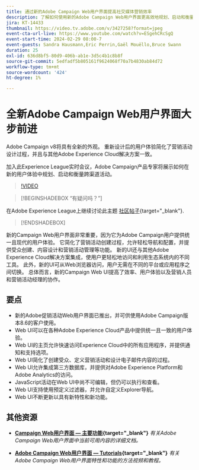 ```yaml
---
title: 通过新的Adobe Campaign Web用户界面提高社交媒体营销效率
description: 了解如何使用新的Adobe Campaign Web用户界面更高效地规划、启动和衡量跨渠道营销策略，包括电子邮件营销和社交媒体营销。
jira: KT-14433
thumbnail: https://video.tv.adobe.com/v/3427258?format=jpeg
event-cta-url-live: https://www.youtube.com/watch?v=ESgehCRcSgQ
event-start-time: 2024-02-29 08:00-7
event-guests: Sandra Hausmann,Eric Perrin,Gaël Mouëllo,Bruce Swann
duration: 25
exl-id: 636d8bf5-80d9-406b-ab1e-3d5c4b1c8b8f
source-git-commit: 5edfadf5b805161f9624068f70a7b4830ab84d72
workflow-type: tm+mt
source-wordcount: '424'
ht-degree: 1%

---
```


# 全新Adobe Campaign Web用户界面大步前进

Adobe Campaign v8将具有全新的外观。 重新设计后的用户体验简化了营销活动设计过程，并且与其他Adobe Experience Cloud解决方案一致。

加入此Experience League实时会议，Adobe Campaign产品专家将展示如何在新的用户体验中规划、启动和衡量跨渠道活动。

>[!VIDEO](https://video.tv.adobe.com/v/3427258/?quality=12&learn=on)

>[!BEGINSHADEBOX “有疑问吗？”]

在Adobe Experience League上继续讨论此主题 [社区帖子](https://experienceleaguecommunities.adobe.com/t5/adobe-campaign-classic/experience-league-live-post-session-discussion-leaping-ahead/m-p/656893#M2671){target="_blank"}.

>[!ENDSHADEBOX]

新的Campaign Web用户界面非常重要，因为它为Adobe Campaign用户提供统一且现代的用户体验。 它简化了营销活动创建过程，允许轻松导航和配置，并提供受众创建、内容设计和营销活动管理等功能。 新的UI还与其他Adobe Experience Cloud解决方案集成，使用户更轻松地访问和利用生态系统内的不同工具。 此外，新的UI可从Web浏览器访问，用户无需在不同的平台或应用程序之间切换。 总体而言，新的Campaign Web UI提高了效率、用户体验以及营销人员和营销活动经理的协作。

## 要点

* 新的Adobe促销活动Web用户界面已推出，并可供使用Adobe Campaign版本8.6的客户使用。
* Web UI可以在各种Adobe Experience Cloud产品中提供统一且一致的用户体验。
* Web UI的主页允许快速访问Experience Cloud中的所有应用程序，并提供通知和支持选项。
* Web UI简化了创建受众、定义营销活动和设计电子邮件内容的过程。
* Web UI允许集成第三方数据库，并提供对Adobe Experience Platform和Adobe Analytics的访问。
* JavaScript活动在Web UI中尚不可编辑，但仍可以执行和查看。
* Web UI支持使用预定义过滤器，并允许自定义Explorer导航。
* Web UI不断更新以具有新特性和新功能。


## 其他资源

* **[Campaign Web用户界面 — 主要功能](https://experienceleague.adobe.com/docs/campaign-web/v8/whats-new.html?lang=zh-Hans){target="_blank"}**
  *有关Adobe Campaign Web用户界面中当前可用内容的详细文档。*

* **[Adobe Campaign Web用户界面 — Tutorials](https://experienceleague.adobe.com/docs/campaign-web-learn/tutorials/overview.html?lang=en){target="_blank"}**
  *有关Adobe Campaign Web用户界面特性和功能的方法视频和教程。*
